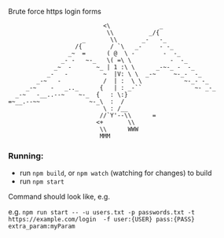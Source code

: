 Brute force https login forms

```
                           <\              _
                            \\          _/{
                     _       \\       _-   -_
                   /{        / `\   _-     - -_
                 _~  =      ( @  \ -        -  -_
               _- -   ~-_   \( =\ \           -  -_
             _~  -       ~_ | 1 :\ \      _-~-_ -  -_
           _-   -          ~  |V: \ \  _-~     ~-_-  -_
        _-~   -            /  | :  \ \            ~-_- -_
     _-~    -   _.._      {   | : _-``               ~- _-_
  _-~   -__..--~    ~-_  {   : \:}
=~__.--~~              ~-_\  :  /
                           \ : /__
                          //`Y'--\\      =
                         <+       \\
                          \\      WWW
                          MMM
```
### Running:
- run `npm build`, or `npm watch` (watching for changes) to build
- run `npm start`

Command should look like, e.g.

e.g.
`npm run start -- -u users.txt -p passwords.txt -t https://example.com/login  -f user:{USER} pass:{PASS} extra_param:myParam`


